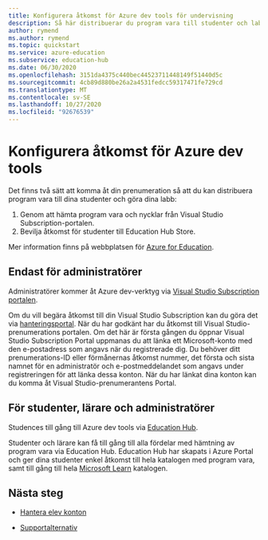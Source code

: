 ```yaml
---
title: Konfigurera åtkomst för Azure dev tools för undervisning
description: Så här distribuerar du program vara till studenter och labb.
author: rymend
ms.author: rymend
ms.topic: quickstart
ms.service: azure-education
ms.subservice: education-hub
ms.date: 06/30/2020
ms.openlocfilehash: 3151da4375c440bec44523711448149f51440d5c
ms.sourcegitcommit: 4cb89d880be26a2a4531fedcc59317471fe729cd
ms.translationtype: MT
ms.contentlocale: sv-SE
ms.lasthandoff: 10/27/2020
ms.locfileid: "92676539"
---
```

# <a name="setting-up-access-for-azure-dev-tools"></a>Konfigurera åtkomst för Azure dev tools

Det finns två sätt att komma åt din prenumeration så att du kan distribuera program vara till dina studenter och göra dina labb:
1. Genom att hämta program vara och nycklar från Visual Studio Subscription-portalen.
1. Bevilja åtkomst för studenter till Education Hub Store.

Mer information finns på webbplatsen för [Azure for Education](https://azureforeducation.microsoft.com).

## <a name="for-administrators-only"></a>Endast för administratörer  
Administratörer kommer åt Azure dev-verktyg via [Visual Studio Subscription portalen](https://my.visualstudio.com/).

Om du vill begära åtkomst till din Visual Studio Subscription kan du göra det via [hanteringsportal](https://azureforeducation.microsoft.com/account/Subscriptions). När du har godkänt har du åtkomst till Visual Studio-prenumerations portalen. Om det här är första gången du öppnar Visual Studio Subscription Portal uppmanas du att länka ett Microsoft-konto med den e-postadress som angavs när du registrerade dig. Du behöver ditt prenumerations-ID eller förmånernas åtkomst nummer, det första och sista namnet för en administratör och e-postmeddelandet som angavs under registreringen för att länka dessa konton. När du har länkat dina konton kan du komma åt Visual Studio-prenumerantens Portal.

## <a name="for-students-faculty-and-administrators"></a>För studenter, lärare och administratörer
Studences till gång till Azure dev tools via [Education Hub](https://aka.ms/devtoolsforteaching).

Studenter och lärare kan få till gång till alla fördelar med hämtning av program vara via Education Hub. Education Hub har skapats i Azure Portal och ger dina studenter enkel åtkomst till hela katalogen med program vara, samt till gång till hela [Microsoft Learn](/learn/) katalogen.

## <a name="next-steps"></a>Nästa steg
- [Hantera elev konton](manage-students.md)

- [Supportalternativ](program-support.md)